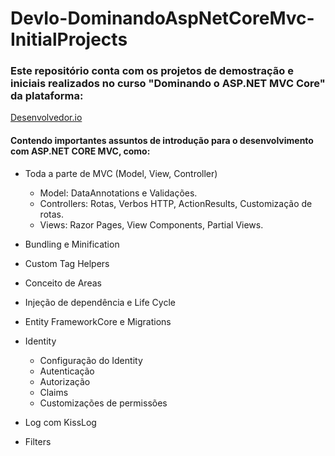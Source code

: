 # DevIo-DominandoAspNetCoreMvc-InitialProjects
### Este repositório conta com os projetos de demostração e iniciais realizados no curso **"Dominando o ASP.NET MVC Core"** da plataforma: 
[Desenvolvedor.io](https://desenvolvedor.io)

#### Contendo importantes assuntos de introdução para o desenvolvimento com ASP.NET CORE MVC, como:
- Toda a parte de MVC (Model, View, Controller)
  - Model: DataAnnotations e Validações.
  - Controllers: Rotas, Verbos HTTP, ActionResults, Customização de rotas.
  - Views: Razor Pages, View Components, Partial Views.

- Bundling e Minification
- Custom Tag Helpers
- Conceito de Areas
- Injeção de dependência e Life Cycle
- Entity FrameworkCore e Migrations

- Identity
  - Configuração do Identity
  - Autenticação
  - Autorização
  - Claims
  - Customizações de permissões

- Log com KissLog
- Filters
